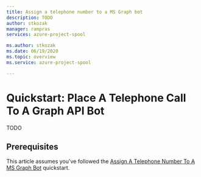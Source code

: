 ```yaml
---
title: Assign a telephone number to a MS Graph bot
description: TODO
author: stkozak    
manager: rampras
services: azure-project-spool

ms.author: stkozak
ms.date: 06/19/2020
ms.topic: overview
ms.service: azure-project-spool

---
```

# Quickstart: Place A Telephone Call To A Graph API Bot

TODO

## Prerequisites

This article assumes you've followed the [Assign A Telephone Number To A MS Graph Bot](./assign-a-telephone-number-to-a-ms-graph-bot.md) quickstart.